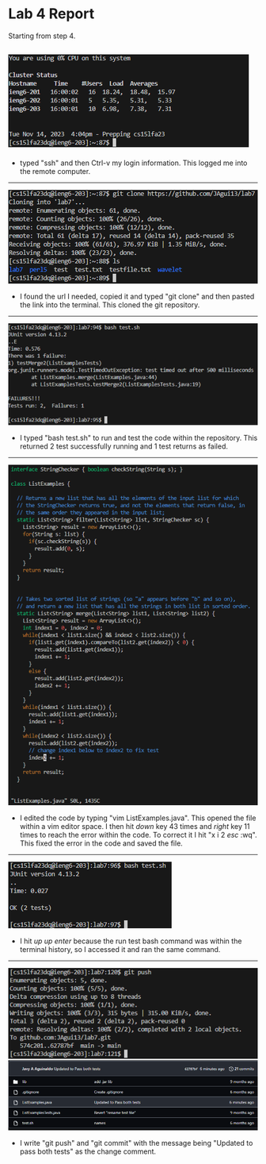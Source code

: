 # Lab 4 Report

Starting from step 4.

![Step4](Photos/LabRep4/Rep4Step4.png)
---

* typed "ssh" and then Ctrl-v my login information. This logged me into the remote computer.

---
![Step5](Photos/LabRep4/Rep4Step5.png)

* I found the url I needed, copied it and typed "git clone" and then pasted the link into the terminal. This cloned the git repository.

---
![Step6](Photos/LabRep4/Rep4Step6.png)

* I typed "bash test.sh" to run and test the code within the repository. This returned 2 test successfully running and 1 test returns as failed.
  
---
![Step7](Photos/LabRep4/Rep4Step7.png)

* I edited the code by typing "vim ListExamples.java". This opened the file within a vim editor space. I then hit *down* key 43 times and *right* key 11 times to reach the error within the code. To correct it I hit "x i 2 *esc* :wq". This fixed the error in the code and saved the file.
  
---
![Step8](Photos/LabRep4/Rep4Step8.png)

* I hit *up* *up* *enter* because the run test bash command was within the terminal history, so I accessed it and ran the same command.
  
---
![Step9](Photos/LabRep4/Rep4Step9.png)
![Step9.1](Photos/LabRep4/Rep4Step9.1.png)

* I write "git push" and "git commit" with the message being "Updated to pass both tests" as the change comment.
